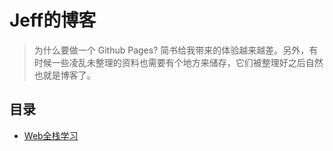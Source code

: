 # Jeff的博客

> 为什么要做一个 Github Pages? 简书给我带来的体验越来越差。另外，有时候一些凌乱未整理的资料也需要有个地方来储存，它们被整理好之后自然也就是博客了。

## 目录

- [Web全栈学习](Web/README.md)
